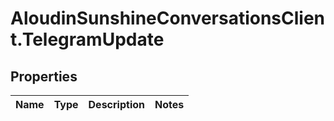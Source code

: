 # AloudinSunshineConversationsClient.TelegramUpdate

## Properties

Name | Type | Description | Notes
------------ | ------------- | ------------- | -------------



